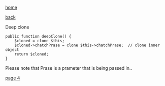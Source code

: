 [home](./page01.md)

[back](./page02.md)


Deep clone

```
public function deepClone() {
    $cloned = clone $this;
    $cloned->chatchPrase = clone $this->chatchPrase;  // clone inner object
    return $cloned;
}
```

Please note that Prase is a prameter that is being passed in..


[page 4](./page04.md)
